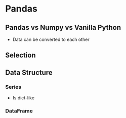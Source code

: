# Pandas

## Pandas vs Numpy vs Vanilla Python

- Data can be converted to each other


## Selection



## Data Structure

### Series

- Is dict-like

### DataFrame